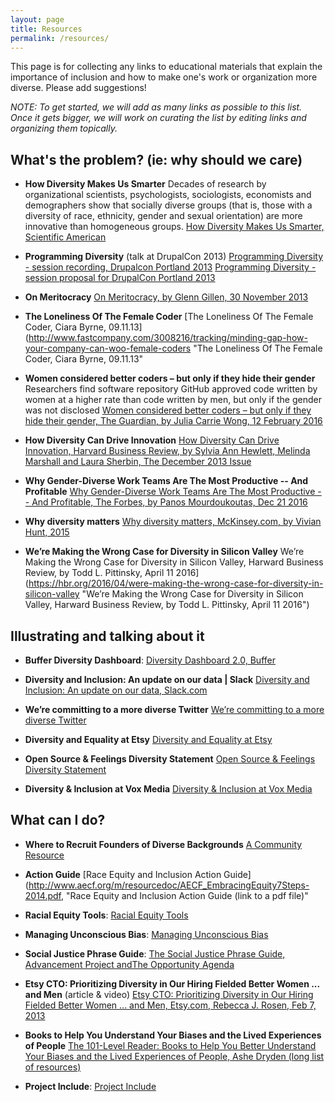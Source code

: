 ```yaml
---
layout: page
title: Resources
permalink: /resources/
---
```


This page is for collecting any links to educational materials that explain the importance of inclusion and how to make one's work or organization more diverse. Please add suggestions!

_NOTE: To get started, we will add as many links as possible to this list. Once it gets bigger, we will work on curating the list by editing links and organizing them topically._

## What's the problem? (ie: why should we care)

* **How Diversity Makes Us Smarter**
Decades of research by organizational scientists, psychologists, sociologists, economists and demographers show that socially diverse groups (that is, those with a diversity of race, ethnicity, gender and sexual orientation) are more innovative than homogeneous groups.
[How Diversity Makes Us Smarter, Scientific American](http://www.scientificamerican.com/article/how-diversity-makes-us-smarter/ "How Diversity Makes Us Smarter, Scientific American")

* **Programming Diversity** (talk at DrupalCon 2013)
[Programming Diversity - session recording, Drupalcon Portland 2013](https://www.ashedryden.com/drupalcon-portland-programming-diversity "Programming Diversity - session recording, Drupalcon Portland 2013")
[Programming Diversity - session proposal for DrupalCon Portland 2013](https://portland2013.drupal.org/node/2083.html "Programming Diversity - session proposal for DrupalCon Portland 2013")

* **On Meritocracy**
[On Meritocracy, by Glenn Gillen, 30 November 2013](http://glenngillen.com/thoughts/on-meritocracy "On Meritocracy, by Glenn Gillen, 30 November 2013")
* **The Loneliness Of The Female Coder**
[The Loneliness Of The Female Coder, Ciara Byrne, 09.11.13](http://www.fastcompany.com/3008216/tracking/minding-gap-how-your-company-can-woo-female-coders "The Loneliness Of The Female Coder, Ciara Byrne, 09.11.13"

* **Women considered better coders – but only if they hide their gender**
Researchers find software repository GitHub approved code written by women at a higher rate than code written by men, but only if the gender was not disclosed
[Women considered better coders – but only if they hide their gender, The Guardian, by Julia Carrie Wong, 12 February 2016](https://www.theguardian.com/technology/2016/feb/12/women-considered-better-coders-hide-gender-github "Women considered better coders – but only if they hide their gender, The Guardian, by Julia Carrie Wong, 12 February 2016")

* **How Diversity Can Drive Innovation** 
[How Diversity Can Drive Innovation, Harvard Business Review, by Sylvia Ann Hewlett, Melinda Marshall and Laura Sherbin, The December 2013 Issue](https://hbr.org/2013/12/how-diversity-can-drive-innovation "How Diversity Can Drive Innovation, Harvard Business Review, by Sylvia Ann Hewlett, Melinda Marshall and Laura Sherbin, The December 2013 Issue")

* **Why Gender-Diverse Work Teams Are The Most Productive -- And Profitable** 
[Why Gender-Diverse Work Teams Are The Most Productive -- And Profitable, The Forbes, by Panos Mourdoukoutas, Dec 21 2016](http://www.forbes.com/sites/learnvest/2014/12/22/why-gender-diverse-work-teams-are-the-most-productive-and-profitable/ "Why Gender-Diverse Work Teams Are The Most Productive -- And Profitable, The Forbes, by Panos Mourdoukoutas, Dec 21 2016")

* **Why diversity matters** 
[Why diversity matters, McKinsey.com, by Vivian Hunt, 2015](http://www.mckinsey.com/business-functions/organization/our-insights/why-diversity-matters "Why diversity matters, McKinsey.com, by Vivian Hunt, 2015")

* **We’re Making the Wrong Case for Diversity in Silicon Valley**
We’re Making the Wrong Case for Diversity in Silicon Valley, Harward Business Review, by Todd L. Pittinsky, April 11 2016](https://hbr.org/2016/04/were-making-the-wrong-case-for-diversity-in-silicon-valley "We’re Making the Wrong Case for Diversity in Silicon Valley, Harward Business Review, by Todd L. Pittinsky, April 11 2016")

## Illustrating and talking about it

* **Buffer Diversity Dashboard**: 
[Diversity Dashboard 2.0, Buffer](http://diversity.buffer.com "Diversity Dashboard 2.0, Buffer")

* **Diversity and Inclusion: An update on our data | Slack**
[Diversity and Inclusion: An update on our data, Slack.com](https://slackhq.com/diversity-and-inclusion-an-update-on-our-data-7af803cedae4#.wvob4d27h "Diversity and Inclusion: An update on our data, Slack.com" )

* **We’re committing to a more diverse Twitter**
[We’re committing to a more diverse Twitter](https://blog.twitter.com/2015/we-re-committing-to-a-more-diverse-twitter "We’re committing to a more diverse Twitter")

* **Diversity and Equality at Etsy**
[Diversity and Equality at Etsy](https://blog.etsy.com/news/2016/diversity-and-equality-at-etsy/ "Diversity and Equality at Etsy, Etsy Inc., Apr 28 2016")

* **Open Source & Feelings Diversity Statement**
[Open Source & Feelings Diversity Statement](http://www.osfeels.com/diversity/, "Open Source & Feelings Diversity Statement")

* **Diversity & Inclusion at Vox Media**
[Diversity & Inclusion at Vox Media](http://www.voxmedia.com/pages/careers-diversity, "Diversity & Inclusion at Vox Media")

## What can I do?

* **Where to Recruit Founders of Diverse Backgrounds**
[A Community Resource](https://docs.google.com/spreadsheets/d/15gg-BnOmN0l76MfJoq3wlHb1XiBnWZyjCNO6KXLrK0Q/edit#gid=0, "A Community Resourdce")

* **Action Guide**
[Race Equity and Inclusion Action Guide](http://www.aecf.org/m/resourcedoc/AECF_EmbracingEquity7Steps-2014.pdf, "Race Equity and Inclusion Action Guide (link to a pdf file)"

* **Racial Equity Tools**:
[Racial Equity Tools](https://www.racialequitytools.org/home, "Racial Equity Tools")

* **Managing Unconscious Bias**: 
[Managing Unconscious Bias](https://managingbias.fb.com/, "Managing Unconscious Bias, Facebook")

* **Social Justice Phrase Guide**:
[The Social Justice Phrase Guide, Advancement Project andThe Opportunity Agenda](https://opportunityagenda.org/files/field_file/SJPhraseGuide15_0.pdf, "The Social Justice Phrase Guide, Advancement Project andThe Opportunity Agenda")

* **Etsy CTO: Prioritizing Diversity in Our Hiring Fielded Better Women ... and Men** (article & video) [Etsy CTO: Prioritizing Diversity in Our Hiring Fielded Better Women ... and Men, Etsy.com, Rebecca J. Rosen,  Feb 7, 2013](http://www.theatlantic.com/technology/archive/2013/02/etsy-cto-prioritizing-diversity-in-our-hiring-fielded-better-women-and-men/272969/ "Etsy CTO: Prioritizing Diversity in Our Hiring Fielded Better Women ... and Men, Etsy.com, Rebecca J. Rosen,  Feb 7, 2013")

* **Books to Help You Understand Your Biases and the Lived Experiences of People**
[The 101-Level Reader: Books to Help You Better Understand Your Biases and the Lived Experiences of People, Ashe Dryden (long list of resources)](https://www.ashedryden.com/blog/the-101level-reader-books-to-help-you-better-understand-your-biases-and-the-lived-experiences "The 101-Level Reader: Books to Help You Better Understand Your Biases and the Lived Experiences of People, Ashe Dryden (long list of resources)")

* **Project Include**: 
[Project Include](http://projectinclude.org "Project Include")
